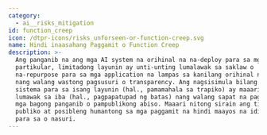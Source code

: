 ```yaml
---
category:
  - ai__risks_mitigation
id: function_creep
icon: /dtpr-icons/risks_unforseen-or-function-creep.svg
name: Hindi inaasahang Paggamit o Function Creep
description: >-
  Ang panganib na ang mga AI system na orihinal na na-deploy para sa mga
  partikular, limitadong layunin ay unti-unting lumalawak sa saklaw o
  na-repurpose para sa mga application na lampas sa kanilang orihinal na layunin
  nang walang wastong pagsusuri o transparency. Ang nagsisimula bilang isang
  sistema para sa isang layunin (hal., pamamahala sa trapiko) ay maaaring
  lumawak sa iba (hal., pagpapatupad ng batas) nang walang sapat na pagtatasa ng
  mga bagong panganib o pampublikong abiso. Maaari nitong sirain ang tiwala ng
  publiko at posibleng humantong sa mga paggamit na hindi maayos na idinisenyo
  para sa o nasuri.
---
```


